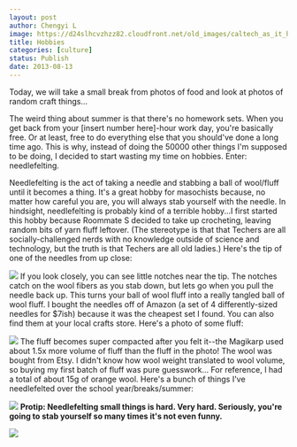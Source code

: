 ```yaml
---
layout: post
author: Chengyi L
image: https://d24slhcvzhzz82.cloudfront.net/old_images/caltech_as_it_happens/6a0105349b8251970b0192ac56a4b9970d.jpg
title: Hobbies
categories: [culture]
status: Publish
date: 2013-08-13
---
```


Today, we will take a small break from photos of food and look at photos of random craft things...

The weird thing about summer is that there's no homework sets. When you get 
back from your [insert number here]-hour work day, you're basically 
free. Or at least, free to do everything else that you should've done a long time ago. This is why, instead of doing the 50000 other things I'm supposed to be doing, I decided to start wasting my time on hobbies. 
 Enter: needlefelting.

Needlefelting is the act of taking a needle and stabbing a ball of wool/fluff until it becomes a thing. It's a great hobby for masochists because, no matter how careful you are, you will always stab yourself with the needle. In hindsight, needlefelting is probably kind of a terrible hobby...I first started this hobby because Roommate S decided to take up crocheting, leaving random bits of yarn fluff leftover. (The stereotype is that that Techers are all socially-challenged nerds 
with no knowledge outside of science and technology, but the truth is 
that Techers are all old ladies.)
Here's the tip of one of the needles from up close:


![](https://d24slhcvzhzz82.cloudfront.net/old_images/caltech_as_it_happens/6a0105349b8251970b01901ebb0524970b.jpg)
If you look closely, you can see little notches near the tip. The notches catch on the wool fibers as you stab down, but lets go when you pull the needle back up. This turns your ball of wool fluff into a really tangled ball of wool fluff. I bought the needles off of Amazon (a set of 4 differently-sized needles for $7ish) because it was the cheapest set I found. You can also find them at your local crafts store. 
Here's a photo of some fluff: 


![](https://d24slhcvzhzz82.cloudfront.net/old_images/caltech_as_it_happens/6a0105349b8251970b0192ac7a5a0f970d.jpg)
The fluff becomes super compacted after you felt it--the Magikarp used about 1.5x more volume of fluff than the fluff in the photo! The wool was bought from Etsy. I didn't know how wool weight translated to wool volume, so buying my first batch of fluff was pure guesswork... For reference, I had a total of about 15g of orange wool. 
Here's a bunch of things I've needlefelted over the school year/breaks/summer: 


![](https://d24slhcvzhzz82.cloudfront.net/old_images/caltech_as_it_happens/6a0105349b8251970b019104b0f931970c.jpg)
**Protip: Needlefelting small things is hard. Very hard. Seriously, you're going to stab yourself so many times it's not even funny.**


![](https://d24slhcvzhzz82.cloudfront.net/old_images/caltech_as_it_happens/6a0105349b8251970b0192ac7a6440970d.jpg)
